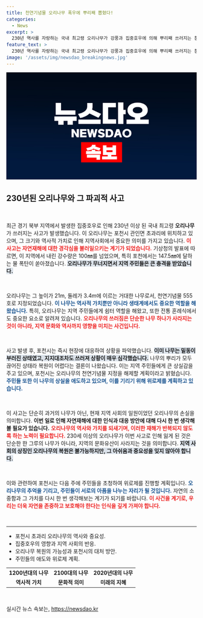```yaml
---
title: 천연기념물 오리나무 폭우에 뿌리째 뽑혔다!
categories:
  - News
excerpt: >
  230년 역사를 자랑하는 국내 최고령 오리나무가 강풍과 집중호우에 의해 뿌리째 쓰러지는 참사가 발생했다. 복원 불가능 판정을 받은 이 나무는 지역 주민들에게 큰 상실감을 안겼다.
feature_text: >
  230년 역사를 자랑하는 국내 최고령 오리나무가 강풍과 집중호우에 의해 뿌리째 쓰러지는 참사가 발생했다. 복원 불가능 판정을 받은 이 나무는 지역 주민들에게 큰 상실감을 안겼다.
image: '/assets/img/newsdao_breakingnews.jpg'
---
```


<p><img src="/assets/img/newsdao_breakingnews.jpg" alt="pcversion 속보" /></p>

<h2 data-ke-size="size26">230년된 오리나무와 그 파괴적 사고</h2>

<p data-ke-size="size16">&nbsp;</p>

<p>최근 경기 북부 지역에서 발생한 집중호우로 인해 230년 이상 된 국내 최고령 <b>오리나무</b>가 쓰러지는 사고가 발생했습니다. 이 오리나무는 포천시 관인면 초과리에 위치하고 있으며, 그 크기와 역사적 가치로 인해 지역사회에서 중요한 의미를 가지고 있습니다. <b><span style="color: #ee2323;">이 사고는 자연재해에 대한 경각심을 불러일으키는 계기가 되었습니다.</span></b> 기상청의 발표에 따르면, 이 지역에서 내린 강수량은 100㎜를 넘었으며, 특히 포천에서는 147.5㎜에 달하는 물 폭탄이 쏟아졌습니다. <b><span style="background-color: #21538527;">오리나무가 무너지면서 지역 주민들은 큰 충격을 받았습니다.</span></b></p>

<p data-ke-size="size16">&nbsp;</p>

<p>오리나무는 그 높이가 21m, 둘레가 3.4m에 이르는 거대한 나무로서, 천연기념물 555호로 지정되었습니다. <b><span style="color: #1a5490;">이 나무는 역사적 가치뿐만 아니라 생태계에서도 중요한 역할을 해왔습니다.</span></b> 특히, 오리나무는 지역 주민들에게 쉼터 역할을 해왔고, 또한 전통 혼례식에서도 중요한 요소로 알려져 있습니다. <b><span style="color: #ee2323;">오리나무의 쓰러짐은 단순한 나무 하나가 사라지는 것이 아니라, 지역 문화와 역사까지 영향을 미치는 사건입니다.</span></b></p>

<p data-ke-size="size16">&nbsp;</p>

<p>사고 발생 후, 포천시는 즉시 현장에 대응하여 상황을 파악했습니다. <b><span style="background-color: #21538527;">이미 나무는 밑동이 부러진 상태였고, 지지대조차도 쓰러져 상황이 매우 심각했습니다.</span></b> 나무의 뿌리가 모두 끊어진 상태라 복원이 어렵다는 결론이 나왔습니다. 이는 지역 주민들에게 큰 상실감을 주고 있으며, 포천시는 오리나무의 천연기념물 지정을 해제할 계획이라고 밝혔습니다. <b><span style="color: #1a5490;">주민들 또한 이 나무의 상실을 애도하고 있으며, 이를 기리기 위해 위로제를 계획하고 있습니다.</span></b></p>

<p data-ke-size="size16">&nbsp;</p>

<p>이 사고는 단순히 과거의 나무가 아닌, 현재 지역 사회의 일원이었던 오리나무의 손실을 의미합니다. <b>이번 일로 인해 자연재해에 대한 인식과 대응 방안에 대해 다시 한 번 생각해 볼 필요가 있습니다.</b> <b><span style="color: #ee2323;">오리나무의 역사와 가치를 되새기며, 이러한 재해가 반복되지 않도록 하는 노력이 필요합니다.</span></b> 230세 이상의 오리나무가 이번 사고로 인해 잃게 된 것은 단순한 한 그루의 나무가 아니라, 지역의 문화유산이 사라지는 것을 의미합니다. <b><span style="background-color: #21538527;">지역 사회의 상징인 오리나무의 복원은 불가능하지만, 그 아쉬움과 중요성을 잊지 않아야 합니다.</span></b> </p>

<p data-ke-size="size16">&nbsp;</p>

<p>이와 관련하여 포천시는 다음 주에 주민들을 초청하여 위로제를 진행할 계획입니다. <b><span style="color: #1a5490;">오리나무의 추억을 기리고, 주민들이 서로의 아픔을 나누는 자리가 될 것입니다.</span></b> 자연의 소중함과 그 가치를 다시 한 번 생각해보는 계기가 되기를 바랍니다. <b><span style="color: #ee2323;">이 사건을 계기로, 우리는 더욱 자연을 존중하고 보호해야 한다는 인식을 깊게 가져야 합니다.</span></b></p>

<p data-ke-size="size16">&nbsp;</p>

<hr>

<ul>
    <li>포천시 초과리 오리나무의 역사와 중요성.</li>
    <li>집중호우의 영향과 지역 사회의 반응.</li>
    <li>오리나무 복원의 가능성과 포천시의 대처 방안.</li>
    <li>주민들의 애도와 위로제 계획.</li>
</ul>

<table>
<tr>
    <td style="text-align: center; height: 17px;"><b>1200년대의 나무</b></td>
    <td style="text-align: center; height: 17px;"><b>2100대의 나무</b></td>
    <td style="text-align: center; height: 17px;"><b>2020년대의 나무</b></td>
</tr>
<tr>
    <td style="text-align: center; height: 17px;"><b>역사적 가치</b></td>
    <td style="text-align: center; height: 17px;"><b>문화적 의미</b></td>
    <td style="text-align: center; height: 17px;"><b>미래의 지혜</b></td>
</tr>
</table> 

<p data-ke-size="size16">&nbsp;</p>
실시간 뉴스 속보는, <a href="https://newsdao.kr" rel="dofollow">https://newsdao.kr</a>


